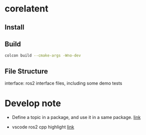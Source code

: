 # corelatent

## Install

## Build

```bash
colcon build --cmake-args -Wno-dev
```

## File Structure

interface: ros2 interface files, including some demo tests


# Develop note

- Define a topic in a package, and use it in a same package. [link](https://answers.ros.org/question/402196/ros2-configure-a-package-having-idl-files-srv-msg-etc-along-with-cpp/?answer=402218#post-id-402218)

- vscode ros2 cpp highlight [link](https://blog.csdn.net/Epoch_saber/article/details/121684018)